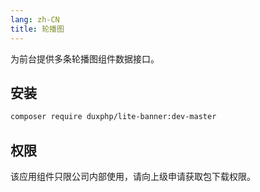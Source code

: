 ```yaml
---
lang: zh-CN
title: 轮播图
---
```


为前台提供多条轮播图组件数据接口。

## 安装

``` bash
composer require duxphp/lite-banner:dev-master
```

## 权限

该应用组件只限公司内部使用，请向上级申请获取包下载权限。